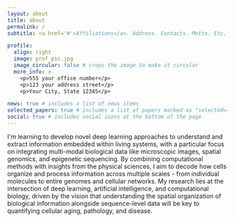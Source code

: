 ```yaml
---
layout: about
title: about
permalink: /
subtitle: <a href='#'>Affiliations</a>. Address. Contacts. Motto. Etc.

profile:
  align: right
  image: prof_pic.jpg
  image_circular: false # crops the image to make it circular
  more_info: >
    <p>555 your office number</p>
    <p>123 your address street</p>
    <p>Your City, State 12345</p>

news: true # includes a list of news items
selected_papers: true # includes a list of papers marked as "selected={true}"
social: true # includes social icons at the bottom of the page
---
```


I'm learning to develop novel deep learning approaches to understand and extract information embedded within living systems, with a particular focus on integrating multi-modal biological data like microscopic images, spatial genomics, and epigenetic sequencing. By combining computational methods with insights from the physical sciences, I aim to decode how cells organize and process information across multiple scales - from individual molecules to entire genomes and cellular networks. My research lies at the intersection of deep learning, artificial intelligence, and computational biology, driven by the vision that understanding the spatial organization of biological information alongside sequence-level data will be key to quantifying cellular aging, pathology, and disease.